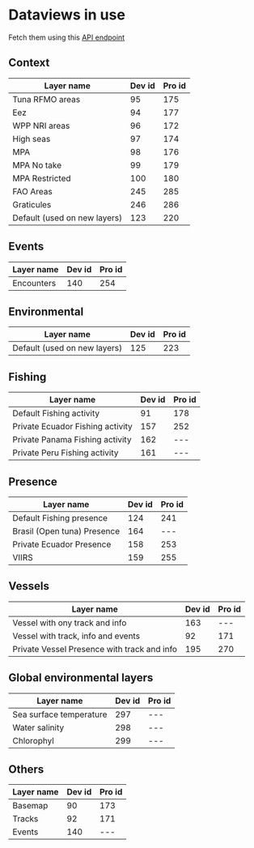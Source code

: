 # Dataviews in use

Fetch them using this [API endpoint](https://gateway.api.globalfishingwatch.org/swagger#/DataviewsAPI)

## Context

| Layer name                   | Dev id | Pro id |
| ---------------------------- | ------ | ------ |
| Tuna RFMO areas              | 95     | 175    |
| Eez                          | 94     | 177    |
| WPP NRI areas                | 96     | 172    |
| High seas                    | 97     | 174    |
| MPA                          | 98     | 176    |
| MPA No take                  | 99     | 179    |
| MPA Restricted               | 100    | 180    |
| FAO Areas                    | 245    | 285    |
| Graticules                   | 246    | 286    |
| Default (used on new layers) | 123    | 220    |

## Events

| Layer name | Dev id | Pro id |
| ---------- | ------ | ------ |
| Encounters | 140    | 254    |

## Environmental

| Layer name                   | Dev id | Pro id |
| ---------------------------- | ------ | ------ |
| Default (used on new layers) | 125    | 223    |

## Fishing

| Layer name                       | Dev id | Pro id |
| -------------------------------- | ------ | ------ |
| Default Fishing activity         | 91     | 178    |
| Private Ecuador Fishing activity | 157    | 252    |
| Private Panama Fishing activity  | 162    | ---    |
| Private Peru Fishing activity    | 161    | ---    |

## Presence

| Layer name                  | Dev id | Pro id |
| --------------------------- | ------ | ------ |
| Default Fishing presence    | 124    | 241    |
| Brasil (Open tuna) Presence | 164    | ---    |
| Private Ecuador Presence    | 158    | 253    |
| VIIRS                       | 159    | 255    |

## Vessels

| Layer name                                  | Dev id | Pro id |
| ------------------------------------------- | ------ | ------ |
| Vessel with ony track and info              | 163    | ---    |
| Vessel with track, info and events          | 92     | 171    |
| Private Vessel Presence with track and info | 195    | 270    |

## Global environmental layers

| Layer name              | Dev id | Pro id |
| ----------------------- | ------ | ------ |
| Sea surface temperature | 297    | ---    |
| Water salinity          | 298    | ---    |
| Chlorophyl              | 299    | ---    |

## Others

| Layer name | Dev id | Pro id |
| ---------- | ------ | ------ |
| Basemap    | 90     | 173    |
| Tracks     | 92     | 171    |
| Events     | 140    | ---    |
